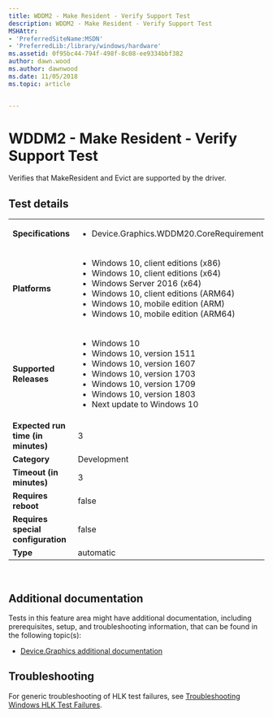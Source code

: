 ```yaml
---
title: WDDM2 - Make Resident - Verify Support Test
description: WDDM2 - Make Resident - Verify Support Test
MSHAttr:
- 'PreferredSiteName:MSDN'
- 'PreferredLib:/library/windows/hardware'
ms.assetid: 0f95bc44-794f-498f-8c08-ee9334bbf382
author: dawn.wood
ms.author: dawnwood
ms.date: 11/05/2018
ms.topic: article


---
```


# <span id="p_hlk_test.df30c079-ae11-45a3-9e69-5f48955e5a5e"></span>WDDM2 - Make Resident - Verify Support Test


Verifies that MakeResident and Evict are supported by the driver.

## Test details
|||
|---|---|
| **Specifications**  | <ul><li>Device.Graphics.WDDM20.CoreRequirement</li></ul> |  
| **Platforms**   | <ul><li>Windows 10, client editions (x86)</li><li>Windows 10, client editions (x64)</li><li>Windows Server 2016 (x64)</li><li>Windows 10, client editions (ARM64)</li><li>Windows 10, mobile edition (ARM)</li><li>Windows 10, mobile edition (ARM64)</li></ul> |
| **Supported Releases** | <ul><li>Windows 10</li><li>Windows 10, version 1511</li><li>Windows 10, version 1607</li><li>Windows 10, version 1703</li><li>Windows 10, version 1709</li><li>Windows 10, version 1803</li><li>Next update to Windows 10</li></ul> |
|**Expected run time (in minutes)**| 3 |
|**Category**| Development |
|**Timeout (in minutes)**| 3 |
|**Requires reboot**| false |
|**Requires special configuration**| false |
|**Type**| automatic |

 

## <span id="Additional_documentation"></span><span id="additional_documentation"></span><span id="ADDITIONAL_DOCUMENTATION"></span>Additional documentation


Tests in this feature area might have additional documentation, including prerequisites, setup, and troubleshooting information, that can be found in the following topic(s):

-   [Device.Graphics additional documentation](device-graphics-additional-documentation.md)

## <span id="Troubleshooting"></span><span id="troubleshooting"></span><span id="TROUBLESHOOTING"></span>Troubleshooting


For generic troubleshooting of HLK test failures, see [Troubleshooting Windows HLK Test Failures](..\user\troubleshooting-windows-hlk-test-failures.md).

 

 






